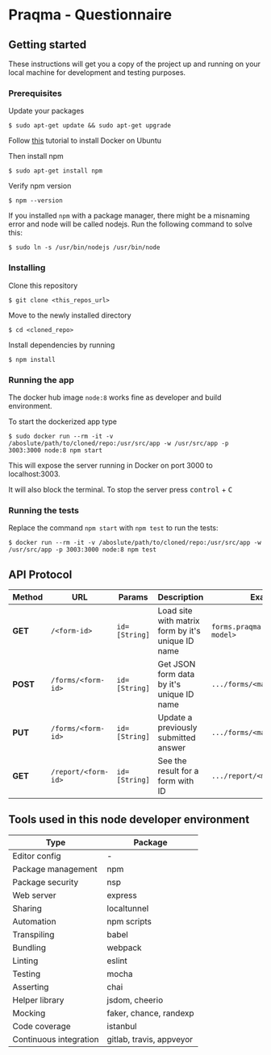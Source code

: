 # Praqma - Questionnaire

## Getting started
These instructions will get you a copy of the project up and running on your local machine for development and testing purposes.

### Prerequisites

Update your packages
```shell
$ sudo apt-get update && sudo apt-get upgrade
```

Follow [this](https://www.digitalocean.com/community/tutorials/how-to-install-and-use-docker-on-ubuntu-16-04) tutorial to install Docker on Ubuntu


Then install npm
```shell
$ sudo apt-get install npm
```

Verify npm version
```shell
$ npm --version
```
If you installed `npm` with a package manager, there might be a misnaming error and node will be called nodejs. 
Run the following command to solve this:
```shell
$ sudo ln -s /usr/bin/nodejs /usr/bin/node
```

### Installing
Clone this repository
```shell
$ git clone <this_repos_url>
```

Move to the newly installed directory
```shell
$ cd <cloned_repo>
```

Install dependencies by running
```shell
$ npm install
```

### Running the app
The docker hub image `node:8` works fine as developer and build environment.

To start the dockerized app type
```shell
$ sudo docker run --rm -it -v /aboslute/path/to/cloned/repo:/usr/src/app -w /usr/src/app -p 3003:3000 node:8 npm start
```
This will expose the server running in Docker on port 3000 to localhost:3003.

It will also block the terminal. To stop the server press <kbd>control</kbd> + <kbd>C</kbd>

### Running the tests
Replace the command `npm start` with `npm test` to run the tests:
```shell
$ docker run --rm -it -v /aboslute/path/to/cloned/repo:/usr/src/app -w /usr/src/app -p 3003:3000 node:8 npm test
```

## API Protocol

|Method|URL|Params|Description|Example|
|---|---|---|---|---|
|**GET**|`/<form-id>`|`id=[String]`|Load site with matrix form by it's unique ID name|`forms.praqma.com/<maturity-model>`|
|**POST**|`/forms/<form-id>`|`id=[String]`|Get JSON form data by it's unique ID name|`.../forms/<maturity-model>`|
|**PUT**|`/forms/<form-id>`|`id=[String]`|Update a previously submitted answer|`.../forms/<maturity-model>`|
|**GET**|`/report/<form-id>`|`id=[String]`|See the result for a form with ID|`.../report/<maturity-model>`|

## Tools used in this node developer environment

|Type|Package|
|---|---|
|Editor config|-|
|Package management|npm|
|Package security|nsp|
|Web server|express|
|Sharing|localtunnel|
|Automation|npm scripts|
|Transpiling|babel|
|Bundling|webpack|
|Linting|eslint|
|Testing|mocha|
|Asserting|chai|
|Helper library|jsdom, cheerio|
|Mocking|faker, chance, randexp|
|Code coverage|istanbul|
|Continuous integration|gitlab, travis, appveyor|
